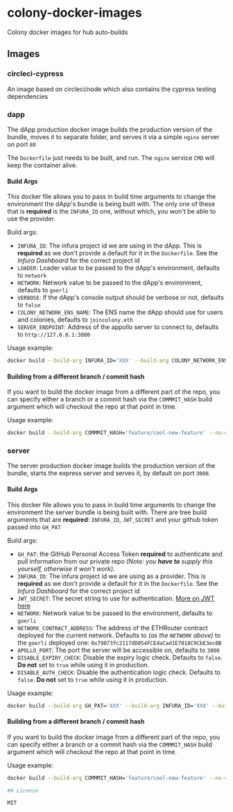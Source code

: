 # colony-docker-images

Colony docker images for hub auto-builds

## Images

### circleci-cypress
An image based on circleci/node which also contains the cypress testing dependencies

### dapp

The dApp production docker image builds the production version of the bundle, moves it to separate folder, and serves it via a simple `nginx` server on port `80`

The `Dockerfile` just needs to be built, and run. The `nginx` service `CMD` will keep the container alive.

#### Build Args

This docker file allows you to pass in build time arguments to change the environment the dApp's bundle is being built with. The only one of these that is **required** is the `INFURA_ID` one, without which, you won't be able to use the provider.

Build args:
- `INFURA_ID`: The infura project id we are using in the dApp. This is **required** as we don't provide a default for it in the `Dockerfile`. See the _Infura Dashboard_ for the correct project id
- `LOADER`: Loader value to be passed to the dApp's environment, defaults to `network`
- `NETWORK`: Network value to be passed to the dApp's environment, defaults to `goerli`
- `VERBOSE`: If the dApp's console output should be verbose or not, defaults to `false`
- `COLONY_NETWORK_ENS_NAME`: The ENS name the dApp should use for users and colonies, defaults to `joincolony.eth`
- `SERVER_ENDPOINT`: Address of the appollo server to connect to, defaults to `http://127.0.0.1:3000`

Usage example:
```bash
docker build --build-arg INFURA_ID='XXX' --build-arg COLONY_NETWORK_ENS_NAME='joincolony.test' --build-arg VERBOSE='true' --no-cache .
```

#### Building from a different branch / commit hash

If you want to build the docker image from a different part of the repo, you can specify either a branch or a commit hash via the `COMMMIT_HASH` build argument which will checkout the repo at that point in time.

Usage example:
```bash
docker build --build-arg COMMMIT_HASH='feature/cool-new-feature' --no-cache .
```

### server

The server production docker image builds the production version of the bundle, starts the express server and serves it, by default on port `3000`.

#### Build Args

This docker file allows you to pass in build time arguments to change the environment the server bundle is being built with. There are tree build arguments that are **required**: `INFURA_ID`, `JWT_SECRET` and your github token passed into `GH_PAT`

Build args:
- `GH_PAT`: the GitHub Personal Access Token **required** to authenticate and pull information from our private repo _(Note: you **have to** supply this yourself, otherwise it won't work)_.
- `INFURA_ID`: The infura project id we are using as a provider. This is **required** as we don't provide a default for it in the `Dockerfile`. See the _Infura Dashboard_ for the correct project id
- `JWT_SECRET`: The secret string to use for authentication. [More on JWT here](https://stackoverflow.com/a/28503265)
- `NETWORK`: Network value to be passed to the environment, defaults to `goerli`
- `NETWORK_CONTRACT_ADDRESS`: The address of the ETHRouter contract deployed for the current network. Defaults to _(as the `NETWORK` above)_ to the `goerli` deployed one: `0x79073fc2117dD054FCEdaCad1E7018C9CbE3ec0B`
- `APOLLO_PORT`: The port the server will be accessible on, defaults to `3000`
- `DISABLE_EXPIRY_CHECK`: Disable the expiry logic check. Defaults to `false`. **Do not** set to `true` while using it in production.
- `DISABLE_AUTH_CHECK`: Disable the authentication logic check. Defaults to `false`. **Do not** set to `true` while using it in production.

Usage example:
```bash
docker build --build-arg GH_PAT='XXX' --build-arg INFURA_ID='XXX' --build-arg JWT_SERCRET='this-should-be-really-really-secret' --no-cache .
```

#### Building from a different branch / commit hash

If you want to build the docker image from a different part of the repo, you can specify either a branch or a commit hash via the `COMMMIT_HASH` build argument which will checkout the repo at that point in time.

Usage example:
```bash
docker build --build-arg COMMMIT_HASH='feature/cool-new-feature' --no-cache .

## License

MIT
